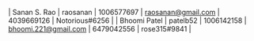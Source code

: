 | Sanan S. Rao | raosanan | 1006577697 | raosanan@gmail.com | 4039669126 | Notorious#6256 |
| Bhoomi Patel | patelb52 | 1006142158 | bhoomi.221@gmail.com | 6479042556 | rose315#9841 |
